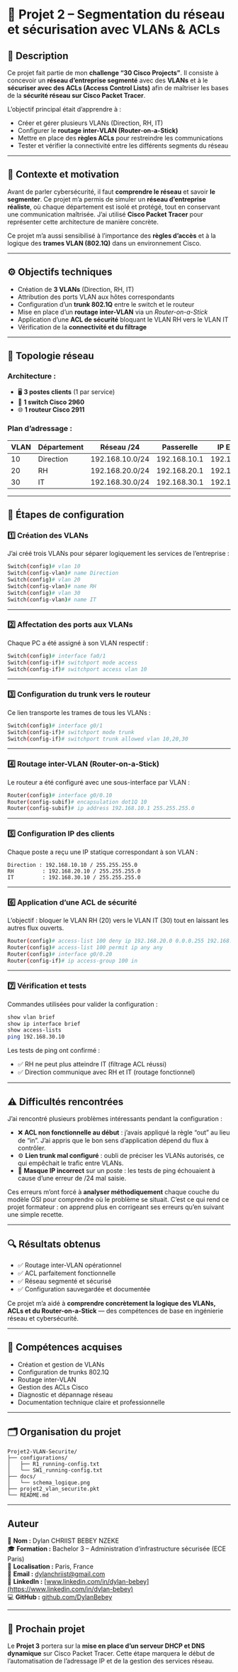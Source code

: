 # 🧱 Projet 2 – Segmentation du réseau et sécurisation avec VLANs & ACLs

## 🧩 Description

Ce projet fait partie de mon **challenge “30 Cisco Projects”**.
Il consiste à concevoir un **réseau d’entreprise segmenté** avec des **VLANs** et à le **sécuriser avec des ACLs (Access Control Lists)** afin de maîtriser les bases de la **sécurité réseau sur Cisco Packet Tracer**.

L’objectif principal était d’apprendre à :

* Créer et gérer plusieurs VLANs (Direction, RH, IT)
* Configurer le **routage inter-VLAN (Router-on-a-Stick)**
* Mettre en place des **règles ACLs** pour restreindre les communications
* Tester et vérifier la connectivité entre les différents segments du réseau

---

## 🧠 Contexte et motivation

Avant de parler cybersécurité, il faut **comprendre le réseau** et savoir **le segmenter**.
Ce projet m’a permis de simuler un **réseau d’entreprise réaliste**, où chaque département est isolé et protégé, tout en conservant une communication maîtrisée.
J’ai utilisé **Cisco Packet Tracer** pour représenter cette architecture de manière concrète.

Ce projet m’a aussi sensibilisé à l’importance des **règles d’accès** et à la logique des **trames VLAN (802.1Q)** dans un environnement Cisco.

---

## ⚙️ Objectifs techniques

* Création de **3 VLANs** (Direction, RH, IT)
* Attribution des ports VLAN aux hôtes correspondants
* Configuration d’un **trunk 802.1Q** entre le switch et le routeur
* Mise en place d’un **routage inter-VLAN** via un *Router-on-a-Stick*
* Application d’une **ACL de sécurité** bloquant le VLAN RH vers le VLAN IT
* Vérification de la **connectivité et du filtrage**

---

## 🧭 Topologie réseau

### Architecture :

* 🖥️ **3 postes clients** (1 par service)
* 🧩 **1 switch Cisco 2960**
* 🌐 **1 routeur Cisco 2911**

### Plan d’adressage :

| VLAN | Département | Réseau /24      | Passerelle   | IP Exemple    |
| ---- | ----------- | --------------- | ------------ | ------------- |
| 10   | Direction   | 192.168.10.0/24 | 192.168.10.1 | 192.168.10.10 |
| 20   | RH          | 192.168.20.0/24 | 192.168.20.1 | 192.168.20.10 |
| 30   | IT          | 192.168.30.0/24 | 192.168.30.1 | 192.168.30.10 |

---

## 🔧 Étapes de configuration

### 1️⃣ Création des VLANs

J’ai créé trois VLANs pour séparer logiquement les services de l’entreprise :

```bash
Switch(config)# vlan 10
Switch(config-vlan)# name Direction
Switch(config)# vlan 20
Switch(config-vlan)# name RH
Switch(config)# vlan 30
Switch(config-vlan)# name IT
```

---

### 2️⃣ Affectation des ports aux VLANs

Chaque PC a été assigné à son VLAN respectif :

```bash
Switch(config)# interface fa0/1
Switch(config-if)# switchport mode access
Switch(config-if)# switchport access vlan 10
```

---

### 3️⃣ Configuration du trunk vers le routeur

Ce lien transporte les trames de tous les VLANs :

```bash
Switch(config)# interface g0/1
Switch(config-if)# switchport mode trunk
Switch(config-if)# switchport trunk allowed vlan 10,20,30
```

---

### 4️⃣ Routage inter-VLAN (Router-on-a-Stick)

Le routeur a été configuré avec une sous-interface par VLAN :

```bash
Router(config)# interface g0/0.10
Router(config-subif)# encapsulation dot1Q 10
Router(config-subif)# ip address 192.168.10.1 255.255.255.0
```

---

### 5️⃣ Configuration IP des clients

Chaque poste a reçu une IP statique correspondant à son VLAN :

```text
Direction : 192.168.10.10 / 255.255.255.0
RH         : 192.168.20.10 / 255.255.255.0
IT         : 192.168.30.10 / 255.255.255.0
```

---

### 6️⃣ Application d’une ACL de sécurité

L’objectif : bloquer le VLAN RH (20) vers le VLAN IT (30) tout en laissant les autres flux ouverts.

```bash
Router(config)# access-list 100 deny ip 192.168.20.0 0.0.0.255 192.168.30.0 0.0.0.255
Router(config)# access-list 100 permit ip any any
Router(config)# interface g0/0.20
Router(config-if)# ip access-group 100 in
```

---

### 7️⃣ Vérification et tests

Commandes utilisées pour valider la configuration :

```bash
show vlan brief
show ip interface brief
show access-lists
ping 192.168.30.10
```

Les tests de ping ont confirmé :

* ✅ RH ne peut plus atteindre IT (filtrage ACL réussi)
* ✅ Direction communique avec RH et IT (routage fonctionnel)

---

## ⚠️ Difficultés rencontrées

J’ai rencontré plusieurs problèmes intéressants pendant la configuration :

* ❌ **ACL non fonctionnelle au début** : j’avais appliqué la règle “out” au lieu de “in”. J’ai appris que le bon sens d’application dépend du flux à contrôler.
* ⚙️ **Lien trunk mal configuré** : oubli de préciser les VLANs autorisés, ce qui empêchait le trafic entre VLANs.
* 🧩 **Masque IP incorrect** sur un poste : les tests de ping échouaient à cause d’une erreur de /24 mal saisie.

Ces erreurs m’ont forcé à **analyser méthodiquement** chaque couche du modèle OSI pour comprendre où le problème se situait.
C’est ce qui rend ce projet formateur : on apprend plus en corrigeant ses erreurs qu’en suivant une simple recette.

---

## 🔍 Résultats obtenus

* ✅ Routage inter-VLAN opérationnel
* ✅ ACL parfaitement fonctionnelle
* ✅ Réseau segmenté et sécurisé
* ✅ Configuration sauvegardée et documentée

Ce projet m’a aidé à **comprendre concrètement la logique des VLANs, ACLs et du Router-on-a-Stick** — des compétences de base en ingénierie réseau et cybersécurité.

---

## 🧠 Compétences acquises

* Création et gestion de VLANs
* Configuration de trunks 802.1Q
* Routage inter-VLAN
* Gestion des ACLs Cisco
* Diagnostic et dépannage réseau
* Documentation technique claire et professionnelle

---

## 🗂️ Organisation du projet

```
Projet2-VLAN-Securite/
├── configurations/
│   ├── R1_running-config.txt
│   └── SW1_running-config.txt
├── docs/
│   └── schema_logique.png
├── projet2_vlan_securite.pkt
└── README.md
```

---


## Auteur
👤 **Nom :** Dylan CHRIIST BEBEY NZEKE  
🎓 **Formation :** Bachelor 3 – Administration d’infrastructure sécurisée (ECE Paris)  
📍 **Localisation :** Paris, France  
📧 **Email :** [dylanchriist@gmail.com](mailto:dylanchriist@gmail.com)  
🔗 **LinkedIn :** [www.linkedin.com/in/dylan-bebey](https://www.linkedin.com/in/dylan-bebey)  
💻 **GitHub :** [github.com/DylanBebey](https://github.com/DylanBebey)

---

## 🚀 Prochain projet

Le **Projet 3** portera sur la **mise en place d’un serveur DHCP et DNS dynamique** sur Cisco Packet Tracer.
Cette étape marquera le début de l’automatisation de l’adressage IP et de la gestion des services réseau.


